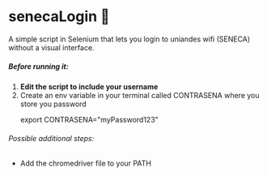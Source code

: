 # senecaLogin 🔐
A simple script in Selenium that lets you login to uniandes wifi (SENECA) without a visual interface.

<h5>Before running it:</h5>
  <ol>
  <li><strong>Edit the script to include your username</strong></li>
  <li>Create an env variable in your terminal called CONTRASENA where you store you password </li>
  <p>export CONTRASENA="myPassword123"</p>
  </ol>  
  
 
 <h6>Possible additional steps:</h6>
 <ul>
 <li>Add the chromedriver file to your PATH</li>
 </ul>
  
